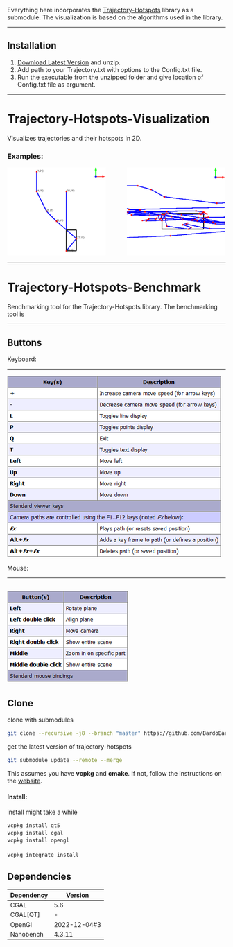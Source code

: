 Everything here incorporates the [Trajectory-Hotspots](https://github.com/NHLStenden-ISAL/Trajectory_Hotspots) library
as a submodule. The visualization is based on the algorithms used in the library.

---
## Installation

1. [Download Latest Version](https://github.com/BardoBard/Trajectory-Hotspots-Visualization/releases/latest) and unzip.
2. Add path to your Trajectory.txt with options to the Config.txt file.
3. Run the executable from the unzipped folder and give location of Config.txt file as argument.

---

# Trajectory-Hotspots-Visualization

Visualizes trajectories and their hotspots in 2D.

### Examples:

<img src=".github/images/simple_example.png" alt="simple_example" style="margin-right: 9%;" width="45%" title="Trajectory"/> <img src=".github/images/large_example.png" alt="simple_example" width="45%" title="Trajectory"/>

---

# Trajectory-Hotspots-Benchmark

Benchmarking tool for the Trajectory-Hotspots library. The benchmarking tool is

---

## Buttons

Keyboard:

---
![keyboard_buttons.png](.github/images/keyboard_buttons.png)

Mouse:

---

![mouse_buttons.png](.github/images/mouse_buttons.png)
---

## Clone

clone with submodules

```bash
git clone --recursive -j8 --branch "master" https://github.com/BardoBard/Trajectory-Hotspots-Visualization.git "Visualization"
```

get the latest version of trajectory-hotspots
```bash
git submodule update --remote --merge
```

This assumes you have **vcpkg** and **cmake**. If not, follow the instructions on
the [website](https://vcpkg.io/en/getting-started.html).

#### Install:

install might take a while

```bash
vcpkg install qt5
vcpkg install cgal
vcpkg install opengl

vcpkg integrate install
```

## Dependencies

| Dependency | Version      |
|------------|--------------|
| CGAL       | 5.6          |
| CGAL[QT]   | -            |
| OpenGl     | 2022-12-04#3 |
| Nanobench  | 4.3.11       |